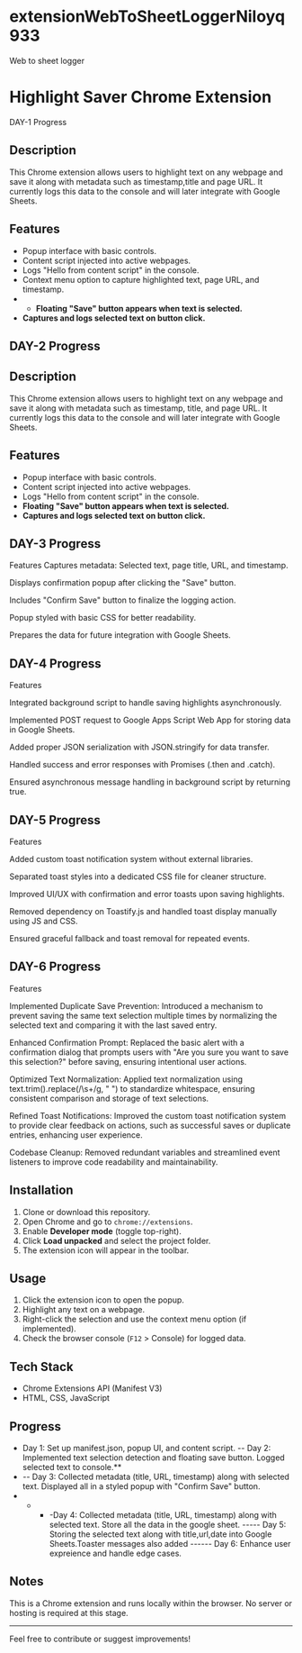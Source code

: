 # extensionWebToSheetLoggerNiloyq933
Web to sheet logger
# Highlight Saver Chrome Extension

DAY-1 Progress

## Description
This Chrome extension allows users to highlight text on any webpage and save it along with metadata such as timestamp,title and page URL. It currently logs this data to the console and will later integrate with Google Sheets.


## Features
- Popup interface with basic controls.
- Content script injected into active webpages.
- Logs "Hello from content script" in the console.
- Context menu option to capture highlighted text, page URL, and timestamp.
- - **Floating "Save" button appears when text is selected.**
- **Captures and logs selected text on button click.**

## DAY-2 Progress

## Description
This Chrome extension allows users to highlight text on any webpage and save it along with metadata such as timestamp, title, and page URL. It currently logs this data to the console and will later integrate with Google Sheets.

## Features
- Popup interface with basic controls.
- Content script injected into active webpages.
- Logs "Hello from content script" in the console.
- **Floating "Save" button appears when text is selected.**
- **Captures and logs selected text on button click.**

## DAY-3 Progress
Features
Captures metadata: Selected text, page title, URL, and timestamp.

Displays confirmation popup after clicking the "Save" button.

Includes "Confirm Save" button to finalize the logging action.

Popup styled with basic CSS for better readability.

Prepares the data for future integration with Google Sheets.


## DAY-4 Progress
Features

Integrated background script to handle saving highlights asynchronously.

Implemented POST request to Google Apps Script Web App for storing data in Google Sheets.

Added proper JSON serialization with JSON.stringify for data transfer.

Handled success and error responses with Promises (.then and .catch).

Ensured asynchronous message handling in background script by returning true.


## DAY-5 Progress
Features

Added custom toast notification system without external libraries.

Separated toast styles into a dedicated CSS file for cleaner structure.

Improved UI/UX with confirmation and error toasts upon saving highlights.

Removed dependency on Toastify.js and handled toast display manually using JS and CSS.

Ensured graceful fallback and toast removal for repeated events.

## DAY-6 Progress

Features

Implemented Duplicate Save Prevention: Introduced a mechanism to prevent saving the same text selection multiple times by normalizing the selected text and comparing it with the last saved entry.

Enhanced Confirmation Prompt: Replaced the basic alert with a confirmation dialog that prompts users with "Are you sure you want to save this selection?" before saving, ensuring intentional user actions.

Optimized Text Normalization: Applied text normalization using text.trim().replace(/\s+/g, " ") to standardize whitespace, ensuring consistent comparison and storage of text selections.

Refined Toast Notifications: Improved the custom toast notification system to provide clear feedback on actions, such as successful saves or duplicate entries, enhancing user experience.

Codebase Cleanup: Removed redundant variables and streamlined event listeners to improve code readability and maintainability.



## Installation
1. Clone or download this repository.
2. Open Chrome and go to `chrome://extensions`.
3. Enable **Developer mode** (toggle top-right).
4. Click **Load unpacked** and select the project folder.
5. The extension icon will appear in the toolbar.

## Usage
1. Click the extension icon to open the popup.
2. Highlight any text on a webpage.
3. Right-click the selection and use the context menu option (if implemented).
4. Check the browser console (`F12` > Console) for logged data.

## Tech Stack
- Chrome Extensions API (Manifest V3)
- HTML, CSS, JavaScript

## Progress
- Day 1: Set up manifest.json, popup UI, and content script.
-- Day 2: Implemented text selection detection and floating save button. Logged selected text  to console.**
- -- Day 3: Collected metadata (title, URL, timestamp) along with selected text. Displayed all in a styled popup with "Confirm Save" button.
- - - -Day 4: Collected metadata (title, URL, timestamp) along with selected text. Store all the data in the google sheet.
----- Day 5: Storing the selected text along with title,url,date into Google Sheets.Toaster messages also added
      ------ Day 6: Enhance user expreience and handle edge cases.
## Notes
This is a Chrome extension and runs locally within the browser. No server or hosting is required at this stage.

---

Feel free to contribute or suggest improvements!

